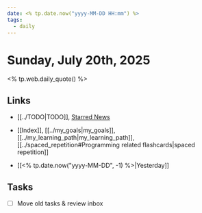 ```yaml
---
date: <% tp.date.now("yyyy-MM-DD HH:mm") %>
tags:
  - daily
---
```


# Sunday, July 20th, 2025

<% tp.web.daily_quote() %>

## Links

- [[../TODO|TODO]], [Starred News](http://volga:8080/starred)
- [[Index]], [[../my_goals|my_goals]], [[../my_learning_path|my_learning_path]], [[../spaced_repetition#Programming related flashcards|spaced repetition]]

- [[<% tp.date.now("yyyy-MM-DD", -1) %>|Yesterday]]

## Tasks

- [ ] Move old tasks & review inbox